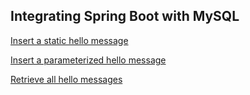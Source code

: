 ## Integrating Spring Boot with MySQL

[Insert a static hello message](http://cs5200-spring2018-kotak-1.us-east-2.elasticbeanstalk.com/api/hello/insert)

[Insert a parameterized hello 
message](http://cs5200-spring2018-kotak-1.us-east-2.elasticbeanstalk.com/api/hello/insert/Charizard%20is%20the%20best%20pokemon)

[Retrieve all hello messages](http://cs5200-spring2018-kotak-1.us-east-2.elasticbeanstalk.com/api/hello/select/all)

